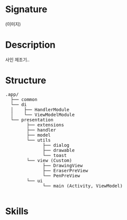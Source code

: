 # Signature

(이미지)

# Description
사인 제조기..

# Structure

<pre>
.app/
  &boxvr;&boxh;&boxh; common
  &boxur;&boxh;&boxh; di
  &boxv;    &boxvr;&boxh;&boxh; HandlerModule
  &boxv;    &boxur;&boxh;&boxh; ViewModelModule
  &boxur;&boxh;&boxh; presentation
        &boxvr;&boxh;&boxh; extensions
        &boxvr;&boxh;&boxh; handler
        &boxvr;&boxh;&boxh; model
        &boxur;&boxh;&boxh; utils
              &boxvr;&boxh;&boxh; dialog
              &boxvr;&boxh;&boxh; drawable
              &boxur;&boxh;&boxh; toast
        &boxur;&boxh;&boxh; view (Custom)
              &boxvr;&boxh;&boxh; DrawingView 
              &boxvr;&boxh;&boxh; EraserPreView
              &boxur;&boxh;&boxh; PenPreView
        &boxur;&boxh;&boxh; ui
              &boxur;&boxh;&boxh; main (Activity, ViewModel)
  
</pre>


# Skills

